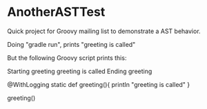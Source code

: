 AnotherASTTest
==============

Quick project for Groovy mailing list to demonstrate a AST behavior.

Doing "gradle run", prints "greeting is called"

But the following Groovy script prints this: 

Starting greeting
greeting is called
Ending greeting

@WithLogging
static def greeting(){
    println "greeting is called"
}

greeting()

